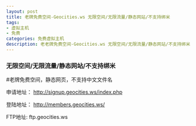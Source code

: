 ```yaml
---
layout: post
title: 老牌免费空间-Geocities.ws 无限空间/无限流量/静态网站/不支持绑米
tags:
- 虚拟主机
- 免费
categories: 免费虚拟主机
description: 老老牌免费空间-Geocities.ws 无限空间/无限流量/静态网站/不支持绑米
---
```


### 无限空间/无限流量/静态网站/不支持绑米

#老牌免费空间，静态网页，不支持中文文件名

申请地址：
http://signup.geocities.ws/index.php

登陆地址：
http://members.geocities.ws/

FTP地址: 
ftp.geocities.ws